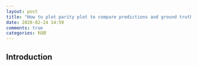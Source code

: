 ```yaml
---
layout: post
title: "How to plot parity plot to compare predictions and ground truth values"
date: 2020-02-24 14:59
comments: true
categories: 科研
---
```


## Introduction